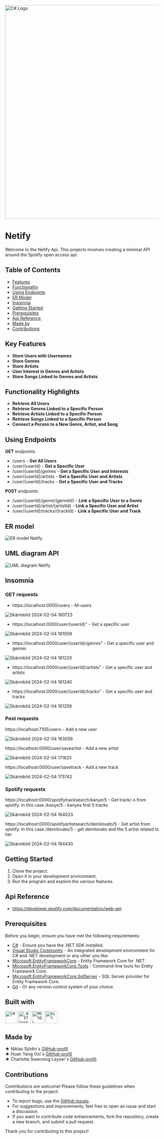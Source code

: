 <img src="https://github.com/HjalmarStranninge/Netify/assets/146171251/9ae92942-1930-4812-8f86-5a8a5b1f60af" alt="C# Logo" width="800" height="700">

# Netify
Welcome to the Netify Api. This projects involves creating a minimal API around the Spotify open access api.

## Table of Contents
- [Features](#key-features)
- [Functionality](#functionality-highlights)
- [Using Endpoints](#using-endpoints)
- [ER Model](#er-model)
- [Insomnia](#insomnia)
- [Getting Started](#getting-started)
- [Prerequisites](#prerequisites)
- [Api Reference](#api-reference)
- [Made by](#made-by)
- [Contributions](#contributions)

## Key Features
- **Store Users with Usernames**
- **Store Genres**
- **Store Artists**
- **User Interest in Genres and Artists**
- **Store Songs Linked to Genres and Artists**

## Functionality Highlights
- **Retrieve All Users**
- **Retrieve Genres Linked to a Specific Person**
- **Retrieve Artists Linked to a Specific Person**
- **Retrieve Songs Linked to a Specific Person**
- **Connect a Person to a New Genre, Artist, and Song**

## Using Endpoints
**GET** endpoints
- /users - **Get All Users**
- /user/{userId} - **Get a Specific User**
- /user/{userId}/genres - **Get a Specific User and Interests**
- /user/{userId}/artists - **Get a Specific User and Artists**
- /user/{userId}/tracks - **Get a Specific User and Tracks**

**POST** endpoints
- /user/{userId}/genre/{genreId} - **Link a Specific User to a Genre**
- /user/{userId}/artist/{artistId} - **Link a Specific User and Artist**
- /user/{userId}/tracks/{trackId} - **Link a Specific User and Track**

## ER model
![ER model Netify](https://github.com/HjalmarStranninge/Netify/assets/123236297/f284a0fd-26e8-426b-b178-a062b7e8e74c)
 
## UML diagram API
![UML diagram Netify](https://github.com/HjalmarStranninge/Netify/assets/123236297/a7dde2fe-195e-43bf-ba02-eed84cdea461)

## Insomnia
### GET requests
- https://localhost:0000/users - All users

![Skärmbild 2024-02-04 160723](https://github.com/HjalmarStranninge/Netify/assets/146171251/61bdf3b3-e0de-4a97-8ebb-aa21ab5de1df)

- https://localhost:0000/user/{userId}" - Get a specific user

![Skärmbild 2024-02-04 161059](https://github.com/HjalmarStranninge/Netify/assets/146171251/a08583f1-31ab-4eb1-a787-ebf1be963e2f)

- https://localhost:0000/user/{userId}/genres" - Get a specific user and genres

![Skärmbild 2024-02-04 161220](https://github.com/HjalmarStranninge/Netify/assets/146171251/46feafb9-6a77-4dc5-b754-53d21207337c)

- https://localhost:0000/user/{userId}/artists" - Get a specific user and artists

![Skärmbild 2024-02-04 161240](https://github.com/HjalmarStranninge/Netify/assets/146171251/f04e5a3d-37c1-41bc-bada-ef9c9cf875fe)

- https://localhost:0000/user/{userId}/tracks" - Get a specific user and tracks

![Skärmbild 2024-02-04 161259](https://github.com/HjalmarStranninge/Netify/assets/146171251/4c1ef84b-a309-476e-ae81-c8bda00bf090)

### Post requests

https://localhost:7105/users - Add a new user

![Skärmbild 2024-02-04 163056](https://github.com/HjalmarStranninge/Netify/assets/146171251/40648a48-ae42-4f92-8787-4ea32c7b9f38)

https://localhost:0000/user/saveartist - Add a new artist

![Skärmbild 2024-02-04 171825](https://github.com/HjalmarStranninge/Netify/assets/146171251/43265fba-d013-4eb2-b4db-9c63c1e1137e)

https://localhost:0000/user/savetrack - Add a new track

![Skärmbild 2024-02-04 173742](https://github.com/HjalmarStranninge/Netify/assets/146171251/c0aac0ca-dd1b-40ee-b340-eda0f8f235ec)


### Spotify requests

https://localhost:0000/spotifytracksearch/kanye/5 - Get track/-s from spotify. In this case /kanye/5 - kanyes first 5 tracks

![Skärmbild 2024-02-04 164023](https://github.com/HjalmarStranninge/Netify/assets/146171251/1cbc0875-6c33-4243-b034-975aeb9eb946)

https://localhost:0000/spotifyartistsearch/demilovato/5 - Get artist from spotify. In this case /demilovato/5 - get demilovato and the 5 artist related to her

![Skärmbild 2024-02-04 164430](https://github.com/HjalmarStranninge/Netify/assets/146171251/99e97f49-f02a-47b8-b9c1-06def5e225b5)

## Getting Started
1. Clone the project.
2. Open it in your development environment.
3. Run the program and explore the various features.

## Api Reference
- https://developer.spotify.com/documentation/web-api
## Prerequisites
Before you begin, ensure you have met the following requirements:

- [C#](https://docs.microsoft.com/en-us/dotnet/csharp/) - Ensure you have the .NET SDK installed.
- [Visual Studio Community](https://visualstudio.microsoft.com/) - An integrated development environment for C# and .NET development or any other you like.
- [Microsoft.EntityFrameworkCore](https://docs.microsoft.com/en-us/ef/core/) - Entity Framework Core for .NET.
- [Microsoft.EntityFrameworkCore.Tools](https://docs.microsoft.com/en-us/ef/core/cli/dotnet) - Command-line tools for Entity Framework Core.
- [Microsoft.EntityFrameworkCore.SqlServer](https://docs.microsoft.com/en-us/ef/core/providers/sql-server/?tabs=dotnet-core-cli) - SQL Server provider for Entity Framework Core.
- [Git](https://git-scm.com/) - Or any version control system of your choice.

## Built with
<div >
  <code><img width="40" src="https://user-images.githubusercontent.com/25181517/121405384-444d7300-c95d-11eb-959f-913020d3bf90.png" alt="C#" title="C#"/></code>
  <code><img width="40" src="https://user-images.githubusercontent.com/25181517/121405754-b4f48f80-c95d-11eb-8893-fc325bde617f.png" alt=".NET Core" title=".NET Core"/></code>
  <code><img width="40" src="https://github.com/marwin1991/profile-technology-icons/assets/19180175/3b371807-db7c-45b4-8720-c0cfc901680a" alt="MSSQL" title="MSSQL"/></code>
	<code><img width="40" src="https://user-images.githubusercontent.com/25181517/192108372-f71d70ac-7ae6-4c0d-8395-51d8870c2ef0.png" alt="Git" title="Git"/></code>
</div>

## Made by
&#9733; Niklas Sjödin´s [GitHub-profil](https://github.com/NiklasSjodin) <br>
&#9733; Huan Yang Ooi´s [GitHub-profil](https://github.com/bentonaw) <br>
&#9733; Charlotte Swenning Leyser´s [GitHub-profil](https://github.com/chasweley).
## Contributions
Contributions are welcome! Please follow these guidelines when contributing to the project:

- To report bugs, use the [GitHub Issues](https://github.com/HjalmarStranninge/BankNET/issues).
- For suggestions and improvements, feel free to open an issue and start a discussion.
- If you want to contribute code enhancements, fork the repository, create a new branch, and submit a pull request.

Thank you for contributing to this project!
